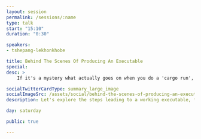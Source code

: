 ```yaml
---
layout: session
permalink: /sessions/:name
type: talk
start: "15:10"
duration: "0:30"

speakers:
- tshepang-lekhonkhobe

title: Behind The Scenes Of Producing An Executable
special:
desc: >
    If it's a mystery what actually goes on when you do a 'cargo run', then this talk is for you. It explores the sequence of steps taken to get to a working executable, from high-level code, to machine code, and what happens in-between. We'll do a simple example and see what each representation looks like, while touching on the steps in-between. In the end, we'll look at the generated RISC-V assembly.

socialTwitterCardType: summary_large_image
socialImageSrc: /assets/social/behind-the-scenes-of-producing-an-executable.png
description: Let's explore the steps leading to a working executable, from high-level code to machine code with a simple example and - in the end - the generated RISC-V assembly.

day: saturday

public: true

---
```

